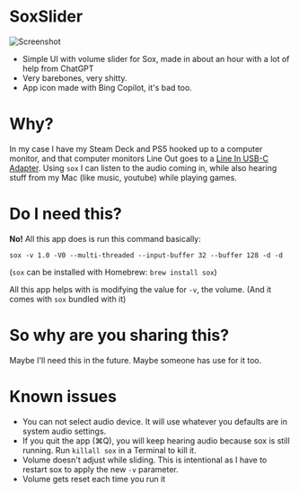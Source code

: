 # SoxSlider

![Screenshot](https://i.imgur.com/K13d3an.png)

- Simple UI with volume slider for Sox, made in about an hour with a lot of help from ChatGPT
- Very barebones, very shitty.
- App icon made with Bing Copilot, it's bad too.

# Why?

In my case I have my Steam Deck and PS5 hooked up to a computer monitor, and that computer monitors Line Out goes to a [Line In USB-C Adapter](https://www.sonos.com/en/shop/sonos-line-in-adapter). Using `sox` I can listen to the audio coming in, while also hearing stuff from my Mac (like music, youtube) while playing games.

# Do I need this?

**No!** All this app does is run this command basically:

`sox -v 1.0 -V0 --multi-threaded --input-buffer 32 --buffer 128 -d -d`

(`sox` can be installed with Homebrew: `brew install sox`)

All this app helps with is modifying the value for `-v`, the volume.
(And it comes with `sox` bundled with it)

# So why are you sharing this?

Maybe I'll need this in the future. Maybe someone has use for it too.

# Known issues

- You can not select audio device. It will use whatever you defaults are in system audio settings.
- If you quit the app (⌘Q), you will keep hearing audio because sox is still running. Run `killall sox` in a Terminal to kill it.
- Volume doesn't adjust while sliding. This is intentional as I have to restart sox to apply the new `-v` parameter.
- Volume gets reset each time you run it
